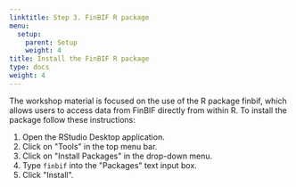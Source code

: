 ```yaml
---
linktitle: Step 3. FinBIF R package
menu:
  setup:
    parent: Setup
    weight: 4
title: Install the FinBIF R package
type: docs
weight: 4
---
```


The workshop material is focused on the use of the R package finbif, which
allows users to access data from FinBIF directly from within R. To install the
package follow these instructions:

1. Open the RStudio Desktop application.
2. Click on "Tools" in the top menu bar.
3. Click on "Install Packages" in the drop-down menu.
4. Type `finbif` into the "Packages" text input box.
5. Click "Install".
